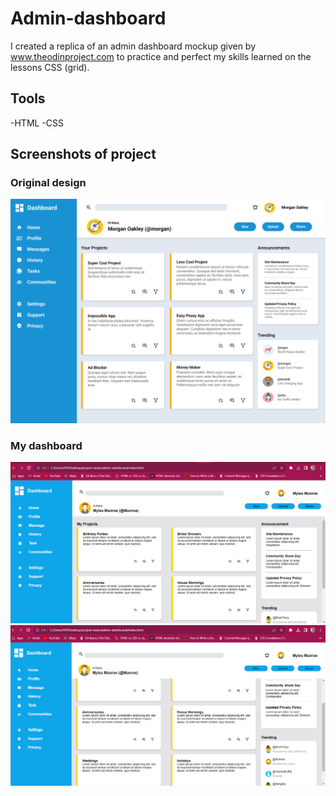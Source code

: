 # Admin-dashboard
I created a replica of an admin dashboard mockup given by www.theodinproject.com to practice and perfect my skills learned on the lessons CSS (grid).
## Tools
-HTML
-CSS

## Screenshots of project
### Original design
![mockup](img/dashboard-project.png)

### My dashboard
![dashboard](img/my-dashboard.png)
![dashboard](img/my-dashboard2.png)

